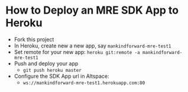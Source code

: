 # How to Deploy an MRE SDK App to Heroku

* Fork this project
* In Heroku, create new a new app, say `mankindforward-mre-test1`
* Set remote for your new app:
 `heroku git:remote -a mankindforward-mre-test1`
* Push and deploy your app
  * `git push heroku master`
* Configure the SDK App url in Altspace:
   * `ws://mankindforward-mre-test1.herokuapp.com:80`
